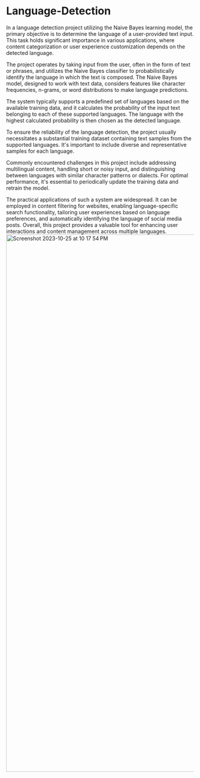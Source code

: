 <h1>Language-Detection</h1>

In a language detection project utilizing the Naive Bayes learning model, the primary objective is to determine the language of a user-provided text input. This task holds significant importance in various applications, where content categorization or user experience customization depends on the detected language.

The project operates by taking input from the user, often in the form of text or phrases, and utilizes the Naive Bayes classifier to probabilistically identify the language in which the text is composed. The Naive Bayes model, designed to work with text data, considers features like character frequencies, n-grams, or word distributions to make language predictions.

The system typically supports a predefined set of languages based on the available training data, and it calculates the probability of the input text belonging to each of these supported languages. The language with the highest calculated probability is then chosen as the detected language.

To ensure the reliability of the language detection, the project usually necessitates a substantial training dataset containing text samples from the supported languages. It's important to include diverse and representative samples for each language.

Commonly encountered challenges in this project include addressing multilingual content, handling short or noisy input, and distinguishing between languages with similar character patterns or dialects. For optimal performance, it's essential to periodically update the training data and retrain the model.

The practical applications of such a system are widespread. It can be employed in content filtering for websites, enabling language-specific search functionality, tailoring user experiences based on language preferences, and automatically identifying the language of social media posts. Overall, this project provides a valuable tool for enhancing user interactions and content management across multiple languages.
<img width="1440" alt="Screenshot 2023-10-25 at 10 17 54 PM" src="https://github.com/VikasKarbail/Language-detection/assets/117006055/754cc575-3627-418a-b6da-fec52ed1f0ab">

